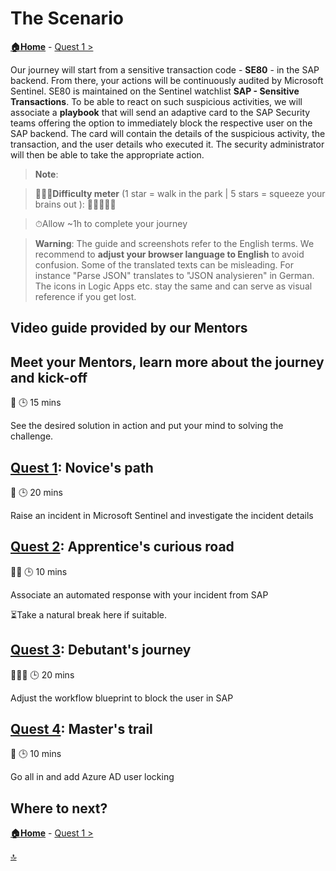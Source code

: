 # The Scenario

**[🏠Home](../README.md)** - [ Quest 1 >](quest1.md)

Our journey will start from a sensitive transaction code - **SE80** - in the SAP backend. From there, your actions will be continuously audited by Microsoft Sentinel. SE80 is maintained on the Sentinel watchlist **SAP - Sensitive Transactions**. To be able to react on such suspicious activities, we will associate a **playbook** that will send an adaptive card to the SAP Security teams offering the option to immediately block the respective user on the SAP backend. The card will contain the details of the suspicious activity, the transaction, and the user details who executed it. The security administrator will then be able to take the appropriate action.

> **Note**:

>🏋🏽‍♂️**Difficulty meter** (1 star = walk in the park | 5 stars = squeeze your brains out ): 🌟🌟🌟🌟🌟

>⏱Allow ~1h to complete your journey

> **Warning**: The guide and screenshots refer to the English terms. We recommend to **adjust your browser language to English** to avoid confusion. Some of the translated texts can be misleading. For instance "Parse JSON" translates to "JSON analysieren" in German. The icons in Logic Apps etc. stay the same and can serve as visual reference if you get lost.

## Video guide provided by our Mentors

## Meet your Mentors, learn more about the journey and kick-off

🌟
🕒 15 mins

See the desired solution in action and put your mind to solving the challenge.

## [Quest 1](quest1.md): Novice's path

🌟
🕒 20 mins

Raise an incident in Microsoft Sentinel and investigate the incident details

## [Quest 2](quest2.md): Apprentice's curious road

🌟🌟
🕒 10 mins

Associate an automated response with your incident from SAP

⏳Take a natural break here if suitable.

## [Quest 3](quest3.md): Debutant's journey

🌟🌟🌟
🕒 20 mins

Adjust the workflow blueprint to block the user in SAP

## [Quest 4](quest4.md): Master's trail

🌟
🕒 10 mins

Go all in and add Azure AD user locking

## Where to next?

**[🏠Home](../README.md)** - [ Quest 1 >](quest1.md)

[🔝](#)
